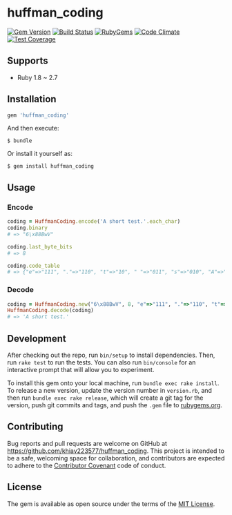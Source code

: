 # huffman_coding

[![Gem Version](https://img.shields.io/gem/v/huffman_coding.svg?style=flat)](http://rubygems.org/gems/huffman_coding)
[![Build Status](https://github.com/khiav223577/huffman_coding/workflows/Ruby/badge.svg)](https://github.com/khiav223577/huffman_coding/actions)
[![RubyGems](http://img.shields.io/gem/dt/huffman_coding.svg?style=flat)](http://rubygems.org/gems/huffman_coding)
[![Code Climate](https://codeclimate.com/github/khiav223577/huffman_coding/badges/gpa.svg)](https://codeclimate.com/github/khiav223577/huffman_coding)
[![Test Coverage](https://codeclimate.com/github/khiav223577/huffman_coding/badges/coverage.svg)](https://codeclimate.com/github/khiav223577/huffman_coding/coverage)

## Supports
- Ruby 1.8 ~ 2.7

## Installation

```ruby
gem 'huffman_coding'
```

And then execute:

    $ bundle

Or install it yourself as:

    $ gem install huffman_coding

## Usage

### Encode
```rb
coding = HuffmanCoding.encode('A short test.'.each_char)
coding.binary
# => "6\x88BwV"

coding.last_byte_bits
# => 8

coding.code_table
# => {"e"=>"111", "."=>"110", "t"=>"10", " "=>"011", "s"=>"010", "A"=>"0011", "h"=>"0010", "o"=>"0001", "r"=>"0000"}
```

### Decode
```rb
coding = HuffmanCoding.new("6\x88BwV", 8, "e"=>"111", "."=>"110", "t"=>"10", " "=>"011", "s"=>"010", "A"=>"0011", "h"=>"0010", "o"=>"0001", "r"=>"0000")
HuffmanCoding.decode(coding)
# => 'A short test.'
```


## Development

After checking out the repo, run `bin/setup` to install dependencies. Then, run `rake test` to run the tests. You can also run `bin/console` for an interactive prompt that will allow you to experiment.

To install this gem onto your local machine, run `bundle exec rake install`. To release a new version, update the version number in `version.rb`, and then run `bundle exec rake release`, which will create a git tag for the version, push git commits and tags, and push the `.gem` file to [rubygems.org](https://rubygems.org).

## Contributing

Bug reports and pull requests are welcome on GitHub at https://github.com/khiav223577/huffman_coding. This project is intended to be a safe, welcoming space for collaboration, and contributors are expected to adhere to the [Contributor Covenant](http://contributor-covenant.org) code of conduct.


## License

The gem is available as open source under the terms of the [MIT License](http://opensource.org/licenses/MIT).

